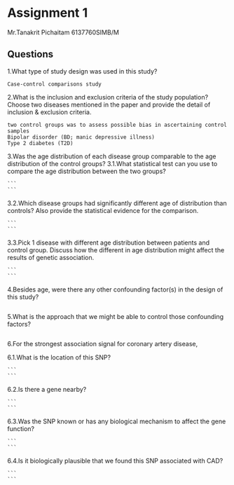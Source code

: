 # Assignment 1

Mr.Tanakrit Pichaitam  6137760SIMB/M

## Questions

1.What type of study design was used in this study?

```
Case-control comparisons study
```

2.What is the inclusion and exclusion criteria of the study population? Choose two diseases mentioned in the paper and provide the detail of inclusion & exclusion criteria.

```
two control groups was to assess possible bias in ascertaining control samples
Bipolar disorder (BD; manic depressive illness)
Type 2 diabetes (T2D)
```

3.Was the age distribution of each disease group comparable to the age distribution of the control groups?
   3.1.What statistical test can you use to compare the age distribution between the two groups?

    ```
    ```

   3.2.Which disease groups had significantly different age of distribution than controls? Also provide the statistical evidence for the comparison.

    ```
    ```

   3.3.Pick 1 disease with different age distribution between patients and control group. Discuss how the different in age distribution might affect the results of genetic association.

    ```
    ```

 4.Besides age, were there any other confounding factor(s) in the design of this study?

```
```

5.What is the approach that we might be able to control those confounding factors?

```
```

6.For the strongest association signal for coronary artery disease,

   6.1.What is the location of this SNP?

    ```
    ```
   
   6.2.Is there a gene nearby?
   
    ```
    ```

   6.3.Was the SNP known or has any biological mechanism to affect the gene function?

    ```
    ```

   6.4.Is it biologically plausible that we found this SNP associated with CAD?

    ```
    ```
